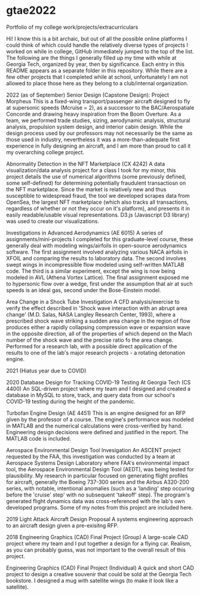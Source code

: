 # gtae2022
Portfolio of my college work/projects/extracurriculars

Hi! I know this is a bit archaic, but out of all the possible online platforms I could think of which could handle the relatively diverse types of projects I worked on while in college, GitHub immediately jumped to the top of the list. The following are the things I generally filled up my time with while at Georgia Tech, organized by year, then by significance. Each entry in this README appears as a separate folder in this repository. While there are a few other projects that I completed while at school, unfortunately I am not allowed to place those here as they belong to a club/internal organization. 

2022 (as of September)
Senior Design (Capstone Design): Project Morpheus
This is a fixed-wing transport/passenger aircraft designed to fly at supersonic speeds (Mcruise = 2), as a successor to the BAC/Aerospatiale Concorde and drawing heavy inspiration from the Boom Overture. As a team, we performed trade studies, sizing, aerodynamic analysis, structural analysis, propulsion system design, and interior cabin design. While the design process used by our professors may not necessarily be the same as those used in industry, nevertheless it was a more-than-adequate first experience in fully designing an aircraft, and I am more than proud to call it my overarching college project.

Abnormality Detection in the NFT Marketplace (CX 4242)
A data visualization/data analysis project for a class I took for my minor, this project details the use of numerical algorithms (some previously defined, some self-defined) for determining potentially fraudulent transactiosn on the NFT marketplace. Since the market is relatively new and thus susceptible to widespread fraud, the tool we developed scrapes data from OpenSea, the largest NFT marketplace (which also tracks all transactions, regardless of whether or not they occur on it's platform), and presents it in easily readable/usable visual representations. D3.js (Javascript D3 library) was used to create our visualizations.

Investigations in Advanced Aerodynamics (AE 6015)
A series of assignments/mini-projects I completed for this graduate-level course, these generally deal with modeling wings/airfoils in open-source aerodynamics software. The first assignment involved analyzing various NACA airfoils in XFOIL and comparing the results to laboratory data. The second involves swept wings in incompressible flow modeled using self-written MATLAB code. The third is a similar experiment, except the wing is now being modeled in AVL (Athena Vortex Lattice). The final assignment exposed me to hypersonic flow over a wedge, first under the assumption that air at such speeds is an ideal gas, second under the Bose-Einstein model.

Area Change in a Shock Tube Investigation
A CFD analysis/exercise to verify the effect described in 'Shock wave interaction with an abrupt area change' (M.D. Salas, NASA Langley Research Center, 1993), where a prescribed shock wave striking a sudden area change in the region of flow produces either a rapidly collapsing compression wave or expansion wave in the opposite direction, all of the properties of which depend on the Mach number of the shock wave and the precise ratio fo the area change. Performed for a research lab, with a possible direct application of the results to one of the lab's major research projects - a rotating detonation engine.

2021 (Hiatus year due to COVID)

2020
Database Design for Tracking COVID-19 Testing At Georgia Tech (CS 4400)
An SQL-driven project where my team and I designed and created a database in MySQL to store, track, and query data from our school's COVID-19 testing during the height of the pandemic.

Turbofan Engine Design (AE 4451)
This is an engine designed for an RFP given by the professor of a course. The engine's performance was modeled in MATLAB and the numerical calculations were cross-verified by hand. Engineering design decisions were defined and justified in the report. The MATLAB code is included.

Aerospace Environmental Design Tool Invesigation
An ASCENT project requested by the FAA, this investigation was conducted by a team at Aerospace Systems Design Laboratory where FAA's environmental impact tool, the Aerospace Environmental Design Tool (AEDT), was being tested for plausibility. My research in particular focused on generating flight profiles for aircraft, generally the Boeing 737-300 series and the Airbus A320-200 series, with notable, intentional anomalies (such as a 'landing' step occuring before the 'cruise' step' with no subsequent 'takeoff' step). The program's generated flight dynamics data was cross-referenced with the lab's own developed programs. Some of my notes from this project are included here.

2019
Light Attack Aircraft Design Proposal
A systems engineering approach to an aircraft design given a pre-exisitng RFP. 

2018 
Engineering Graphics (CAD) Final Project (Group)
A large-scale CAD project where my team and I put together a design for a flying car. Realism, as you can probably guess, was not important to the overall result of this project.

Engineering Graphics (CAD) Final Project (Individual)
A quick and short CAD project to design a creative souvenir that could be sold at the Georgia Tech bookstore. I designed a mug with satellite wings (to make it look like a satellite). 

